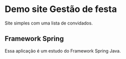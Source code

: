 # Demo site Gestão de festa

Site simples com uma lista de convidados.

## Framework Spring
Essa aplicação é um estudo do Framework Spring Java. 
